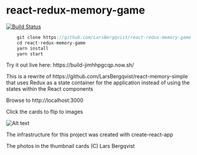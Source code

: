 # react-redux-memory-game
[![Build Status](https://travis-ci.org/LarsBergqvist/react-redux-memory-game.svg?branch=master)](https://travis-ci.org/LarsBergqvist/react-redux-memory-game)
<p>

```javascript
    git clone https://github.com/LarsBergqvist/react-redux-memory-game
    cd react-redux-memory-game
    yarn install
    yarn start
```
<p>Try it out live here: https://build-jimhhpgcqp.now.sh/

<p>This is a rewrite of https://github.com/LarsBergqvist/react-memory-simple that uses Redux as a state container for the application instead of using the states within the React components
<p>Browse to http://localhost:3000
<p>Click the cards to flip to images<p>

![Alt text](screenshot.png?raw=true "A simple memory game in React")
<p>The infrastructure for this project was created with create-react-app
<p>The photos in the thumbnail cards (C) Lars Bergqvist

